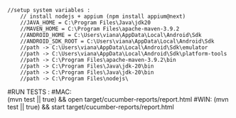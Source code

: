     //setup system variables :
        // install nodejs + appium (npm install appium@next)
        //JAVA_HOME = C:\Program Files\Java\jdk20
        //MAVEN_HOME = C:\Program Files\apache-maven-3.9.2
        //ANDROID_HOME = C:\Users\viana\AppData\Local\Android\Sdk
        //ANDROID_SDK_ROOT = C:\Users\viana\AppData\Local\Android\Sdk
        //path -> C:\Users\viana\AppData\Local\Android\Sdk\emulator
        //path -> C:\Users\viana\AppData\Local\Android\Sdk\platform-tools
        //path -> C:\Program Files\apache-maven-3.9.2\bin
        //path -> C:\Program Files\Java\jdk-20\bin
        //path -> C:\Program Files\Java\jdk-20\bin
        //path -> C:\Program Files\nodejs\



#RUN TESTS :
    #MAC:    
        (mvn test || true)  && open target/cucumber-reports/report.html
    #WIN:
        (mvn test || true) && start target/cucumber-reports/report.html